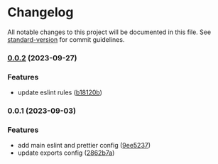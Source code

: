 # Changelog

All notable changes to this project will be documented in this file. See [standard-version](https://github.com/conventional-changelog/standard-version) for commit guidelines.

### [0.0.2](https://github.com/ZacharyL2/solid-fabric/compare/v0.0.1...v0.0.2) (2023-09-27)


### Features

* update eslint rules ([b18120b](https://github.com/ZacharyL2/solid-fabric/commit/b18120bec902427eae96ba2bdff59fba8c93c38d))

### 0.0.1 (2023-09-03)


### Features

* add main eslint and prettier config ([9ee5237](https://github.com/ZacharyL2/solid-fabric/commit/9ee52374cdbd96bf9a96d1158d8de45c618f0cf3))
* update exports config ([2862b7a](https://github.com/ZacharyL2/solid-fabric/commit/2862b7a34e72b9092b08efda6ca591dcadb93fd0))
